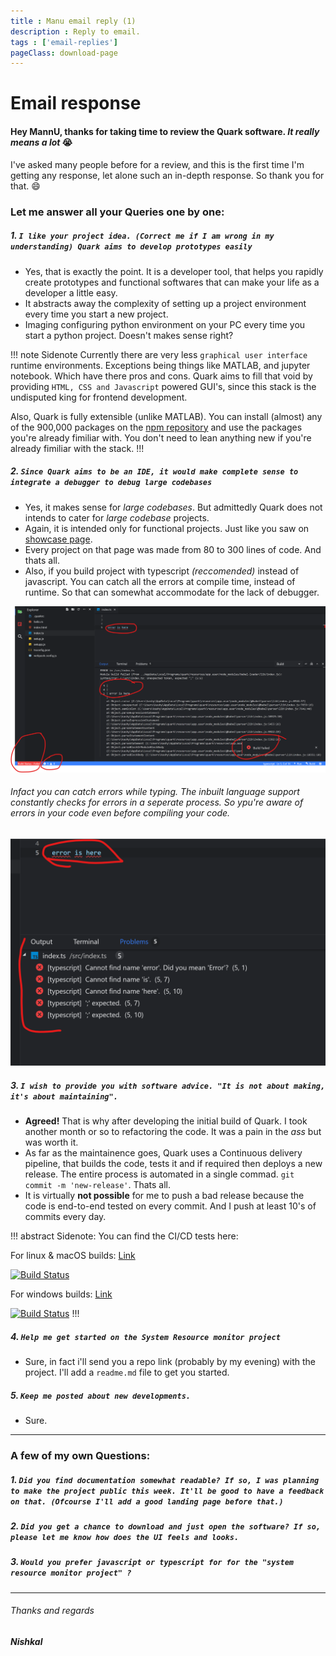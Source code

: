 ```yaml
---
title : Manu email reply (1)
description : Reply to email.
tags : ['email-replies']
pageClass: download-page
---
```


# Email response

#### Hey MannU, thanks for taking time to review the Quark software. _**It really means a lot**_ 😭
I've asked many people before for a review, and this is the first time I'm getting any response, let alone such an in-depth response. So thank you for that. 😄

### Let me answer all your Queries one by one:

##### 1. _`I like your project idea. (Correct me if I am wrong in my understanding) Quark aims to develop prototypes easily`_
* Yes, that is exactly the point. It is a developer tool, that helps you rapidly create prototypes and functional softwares that can make your life as a developer a little easy. 
* It abstracts away the complexity of setting up a project environment every time you start a new project. 
* Imaging configuring python environment on your PC every time you start a python project. Doesn't makes sense right?

!!! note Sidenote
Currently there are very less `graphical user interface` runtime environments. Exceptions being things like MATLAB, and jupyter notebook. Which have there pros and cons. Quark aims to fill that void by providing `HTML, CSS and Javascript` powered GUI's, since this stack is the undisputed king for frontend development.

Also, Quark is fully extensible (unlike MATLAB). You can install (almost) any of the 900,000 packages on the [npm repository](https://npmjs.com) and use the packages you're already fimiliar with. You don't need to lean anything new if you're already fimiliar with the stack.
!!!

##### 2. _`Since Quark aims to be an IDE, it would make complete sense to integrate a debugger to debug large codebases `_
* Yes, it makes sense for _large codebases_. But admittedly Quark does not intends to cater for _large codebase_ projects. 
* Again, it is intended only for functional projects. Just like you saw on [showcase page](https://quarkjs.io/guide/showcase.html). 
* Every project on that page was made from 80 to 300 lines of code. And thats all.
* Also, if you build project with typescript _(reccomended)_ instead of javascript. You can catch all the errors at compile time, instead of runtime. So that can somewhat accommodate for the lack of debugger.

![Error Example 1](/images/error-example-1.png)

###### Infact you can catch errors while typing. The inbuilt language support constantly checks for errors in a seperate process. So ypu're aware of errors in your code even before compiling your code.
![Error Example 2](/images/error-example-2.png)

##### 3. _`I wish to provide you with software advice. "It is not about making, it's about maintaining".`_
* **Agreed!** That is why after developing the initial build of Quark. I took another month or so to refactoring the code. It was a pain in the _ass_ but was worth it. 
* As far as the maintainence goes, Quark uses a Continuous delivery pipeline, that builds the code, tests it and if required then deploys a new release. The entire process is automated in a single commad. `git commit -m 'new-release'`. Thats all.
* It is virtually **not possible** for me to push a bad release because the code is end-to-end tested on every commit. And I push at least 10's of commits every day.  

!!! abstract Sidenote: You can find the CI/CD tests here:

For linux & macOS builds: [Link](https://travis-ci.org/Nishkalkashyap/Quark-electron)

[![Build Status](https://travis-ci.org/Nishkalkashyap/Quark-electron.svg?branch=release)](https://travis-ci.org/Nishkalkashyap/Quark-electron)

For windows builds: [Link](https://ci.appveyor.com/project/Nishkalkashyap/quark-electron)

[![Build Status](https://ci.appveyor.com/api/projects/status/e9n73kxva64pccwe/branch/release?svg=true)](https://ci.appveyor.com/project/Nishkalkashyap/quark-electron)
!!!

##### 4. _`Help me get started on the System Resource monitor project`_
* Sure, in fact i'll send you a repo link (probably by my evening) with the project. I'll add a `readme.md` file to get you started.

##### 5. _`Keep me posted about new developments.`_
* Sure.

_____


### A few of my own Questions:

##### 1. _`Did you find documentation somewhat readable? If so, I was planning to make the project public this week. It'll be good to have a feedback on that. (Ofcourse I'll add a good landing page before that.) `_

##### 2. _`Did you get a chance to download and just open the software? If so, please let me know how does the UI feels and looks.`_

##### 3. _`Would you prefer javascript or typescript for for the "system resource monitor project" ?`_

_____

###### Thanks and regards
#### _Nishkal_


